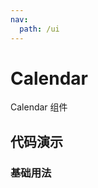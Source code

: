 ```yaml
---
nav:
  path: /ui
---
```


# Calendar

Calendar 组件

## 代码演示

### 基础用法

<code hideActions='["CSB"]' src="./demo/demo1.tsx" />
